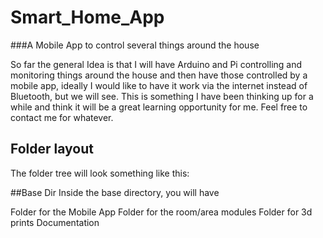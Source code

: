# Smart_Home_App
###A Mobile App to control several things around the house

So far the general Idea is that I will have Arduino and Pi controlling and monitoring things around the house and then have those controlled by a mobile app, ideally I would like to have it work via the internet instead of Bluetooth, but we will see.
This is something I have been thinking up for a while and think it will be a great learning opportunity for me.
Feel free to contact me for whatever.

## Folder layout
The folder tree will look something like this:

##Base Dir
Inside the base directory, you will have

Folder for the Mobile App
Folder for the room/area modules
Folder for 3d prints
Documentation

